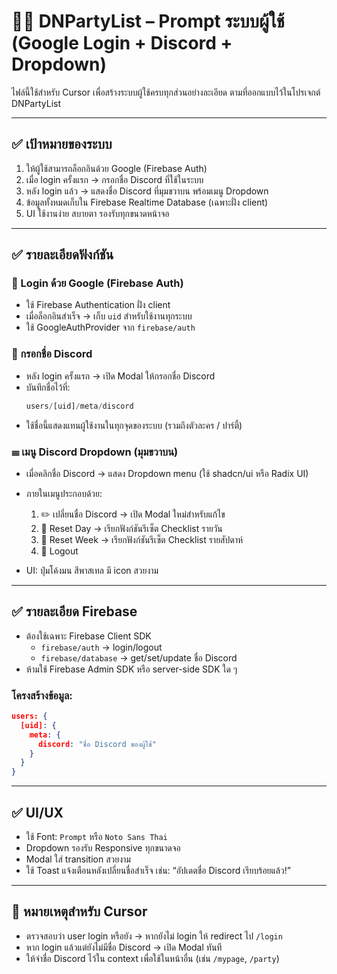 # 🧍‍♂️ DNPartyList – Prompt ระบบผู้ใช้ (Google Login + Discord + Dropdown)

ไฟล์นี้ใช้สำหรับ Cursor เพื่อสร้างระบบผู้ใช้ครบทุกส่วนอย่างละเอียด ตามที่ออกแบบไว้ในโปรเจกต์ DNPartyList

---

## ✅ เป้าหมายของระบบ

1. ให้ผู้ใช้สามารถล็อกอินด้วย Google (Firebase Auth)
2. เมื่อ login ครั้งแรก → กรอกชื่อ Discord ที่ใช้ในระบบ
3. หลัง login แล้ว → แสดงชื่อ Discord ที่มุมขวาบน พร้อมเมนู Dropdown
4. ข้อมูลทั้งหมดเก็บใน Firebase Realtime Database (เฉพาะฝั่ง client)
5. UI ใช้งานง่าย สบายตา รองรับทุกขนาดหน้าจอ

---

## ✅ รายละเอียดฟังก์ชัน

### 🔐 Login ด้วย Google (Firebase Auth)
- ใช้ Firebase Authentication ฝั่ง client
- เมื่อล็อกอินสำเร็จ → เก็บ `uid` สำหรับใช้งานทุกระบบ
- ใช้ GoogleAuthProvider จาก `firebase/auth`

### 💬 กรอกชื่อ Discord
- หลัง login ครั้งแรก → เปิด Modal ให้กรอกชื่อ Discord
- บันทึกชื่อไว้ที่:
  ```js
  users/[uid]/meta/discord
  ```
- ใช้ชื่อนี้แสดงแทนผู้ใช้งานในทุกจุดของระบบ (รวมถึงตัวละคร / ปาร์ตี้)

### ☰ เมนู Discord Dropdown (มุมขวาบน)
- เมื่อคลิกชื่อ Discord → แสดง Dropdown menu (ใช้ shadcn/ui หรือ Radix UI)
- ภายในเมนูประกอบด้วย:
  1. ✏️ เปลี่ยนชื่อ Discord → เปิด Modal ใหม่สำหรับแก้ไข
  2. 🔄 Reset Day → เรียกฟังก์ชันรีเซ็ต Checklist รายวัน
  3. 🔁 Reset Week → เรียกฟังก์ชันรีเซ็ต Checklist รายสัปดาห์
  4. 🚪 Logout

- UI: ปุ่มโค้งมน สีพาสเทล มี icon สวยงาม

---

## ✅ รายละเอียด Firebase

- ต้องใช้เฉพาะ Firebase Client SDK
  - `firebase/auth` → login/logout
  - `firebase/database` → get/set/update ชื่อ Discord
- ห้ามใช้ Firebase Admin SDK หรือ server-side SDK ใด ๆ

### โครงสร้างข้อมูล:
```json
users: {
  [uid]: {
    meta: {
      discord: "ชื่อ Discord ของผู้ใช้"
    }
  }
}
```

---

## ✅ UI/UX

- ใช้ Font: `Prompt` หรือ `Noto Sans Thai`
- Dropdown รองรับ Responsive ทุกขนาดจอ
- Modal ใส่ transition สวยงาม
- ใช้ Toast แจ้งเตือนหลังเปลี่ยนชื่อสำเร็จ เช่น: “อัปเดตชื่อ Discord เรียบร้อยแล้ว!”

---

## 🧠 หมายเหตุสำหรับ Cursor

- ตรวจสอบว่า user login หรือยัง → หากยังไม่ login ให้ redirect ไป `/login`
- หาก login แล้วแต่ยังไม่มีชื่อ Discord → เปิด Modal ทันที
- ให้จำชื่อ Discord ไว้ใน context เพื่อใช้ในหน้าอื่น (เช่น `/mypage`, `/party`)